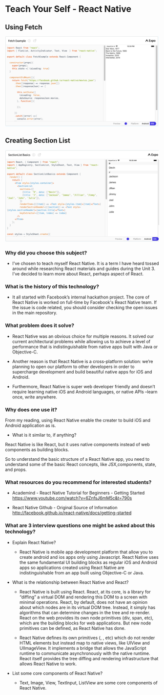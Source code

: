 # Teach Your Self - React Native

## Using Fetch
![](ss/Fetch.png)

## Creating Section List
![](ss/Lists.png)

### Why did you choose this subject?

* I've chosen to teach myself React Native. It is a term I have heard tossed around while researching React materials and guides during the Unit 3. I've decided to learn more about React, perhaps aspect of React.

### What is the history of this technology?

  * It all started with Facebook’s internal hackathon project. The core of React Native is worked on full-time by   Facebook's React Native team. If the issue is code related, you should consider checking the open issues in the main repository.

### What problem does it solve?

  * React Native was an obvious choice for multiple reasons. It solved our current architectural problems while allowing us to achieve a level of performance that is indistinguishable from native apps built with Java or Objective-C. 

  * Another reason is that React Native is a cross-platform solution: we’re planning to open our platform to other developers in order to supercharge development and build beautiful native apps for iOS and Android. 
  
  * Furthermore, React Native is super web developer friendly and doesn’t require learning native iOS and Android languages, or native APIs –learn once, write anywhere.

### Why does one use it?

  From my reading, using React Native enable the creater to build iOS and Android application as is.

  * What is it similar to, if anything?

  React Native is like React, but it uses native components instead of web components as building blocks. 
  
  So to understand the basic structure of a React Native app, you need to understand some of the basic React concepts, like JSX,components, state, and props. 

### What resources do you recommend for interested students?

  * Academind - React Native Tutorial for Beginners - Getting Started
  https://www.youtube.com/watch?v=6ZnfsJ6mM5c&t=790s

  * React Native Github - Original Source of Information
  http://facebook.github.io/react-native/docs/getting-started

### What are 3 interview questions one might be asked about this technology?

  * Explain React Native?
    * React Native is mobile app development platform that allow you to create android and ios apps only using Javascript. React Native uses the same fundamental UI building blocks as regular iOS and Android apps so applications created using React Native are indistinguishable from an app built using Objective-C or Java.

  * What is the relationship between React Native and React?
    * React Native is built using React. React, at its core, is a library for “diffing” a virtual DOM and rendering this DOM to a screen with minimal operations. React, by default, does not have an opinion about which nodes are in its virtual DOM tree. Instead, it simply has algorithms that can determine changes in the tree and re-render. React on the web provides its own node primitives (div, span, etc), which are the building blocks for web applications. But new node primitives can be defined, as React Native has done.

    * React Native defines its own primitives (<View>, <Image>, etc) which do not render HTML elements but instead map to native views, like UIView and UIImageView. It implements a bridge that allows the JavaScript runtime to communicate asynchronously with the native runtime. React itself provides the tree diffing and rendering infrastructure that allows React Native to work.

  * List some core components of React Native?
    * Text, Image, View, TextInput, ListView are some core components of React Native.
